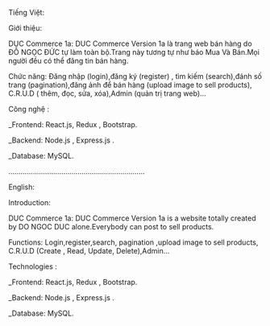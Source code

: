Tiếng Việt:

Giới thiệu:

DUC Commerce 1a: DUC Commerce Version 1a là trang web bán hàng do ĐỖ NGỌC ĐỨC tự làm toàn bộ.Trang này tương tự như báo Mua Và Bán.Mọi người đều có thể đăng tin bán hàng.

Chức năng: Đăng nhập (login),đăng ký (register) , tìm kiếm (search),đánh số trang (pagination),đăng ảnh để bán hàng (upload image to sell products), C.R.U.D ( thêm, đọc, sửa, xóa),Admin (quản trị trang web)...

Công nghệ :

\_Frontend: React.js, Redux , Bootstrap.

\_Backend: Node.js , Express.js .

\_Database: MySQL.

...................................................................

English:

Introduction:

DUC Commerce 1a: DUC Commerce Version 1a is a website totally created by DO NGOC DUC alone.Everybody can post to sell products.

Functions: Login,register,search, pagination ,upload image to sell products, C.R.U.D (Create , Read, Update, Delete),Admin...

Technologies :

\_Frontend: React.js, Redux , Bootstrap.

\_Backend: Node.js , Express.js .

\_Database: MySQL.
